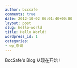 ```yaml
---
author: bccsafe
comments: true
date: 2012-10-02 06:01:40+00:00
layout: post
slug: hello-world
title: Hello World!
wordpress_id: 1
categories:
- wp_杂谈
---
```









BccSafe's Blog 从现在开始！
















